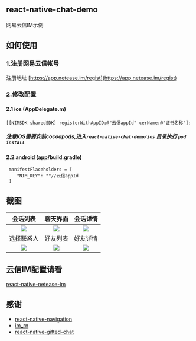 ## react-native-chat-demo
网易云信IM示例
## 如何使用
### 1.注册网易云信帐号
注册地址 [https://app.netease.im/regist](https://app.netease.im/regist)
### 2.修改配置
#### 2.1 ios (AppDelegate.m)
 ```
[[NIMSDK sharedSDK] registerWithAppID:@"云信appId" cerName:@"证书名称"];
 ```
##### 注意IOS需要安装cocoapods,进入`react-native-chat-demo/ios` 目录执行 `pod install`
#### 2.2 android (app/build.gradle)
 ```
  manifestPlaceholders = [
     "NIM_KEY": ""//云信appId
  ]
 ```
## 截图

|会话列表|聊天界面|会话详情|
|:--:|:--:|:--:|
|![](https://github.com/reactnativecomponent/react-native-chat-demo/blob/master/screenshots/chatList.png)|![](https://github.com/reactnativecomponent/react-native-chat-demo/blob/master/screenshots/chat.png)|![](https://github.com/reactnativecomponent/react-native-chat-demo/blob/master/screenshots/sessionDetail.png)|
|选择联系人|好友列表|好友详情|
|![](https://github.com/reactnativecomponent/react-native-chat-demo/blob/master/screenshots/selectUser.png)|![](https://github.com/reactnativecomponent/react-native-chat-demo/blob/master/screenshots/friendList.png)|![](https://github.com/reactnativecomponent/react-native-chat-demo/blob/master/screenshots/friendDetail.png)|

## 云信IM配置请看
[react-native-netease-im](https://github.com/reactnativecomponent/react-native-netease-im)

## 感谢
- [react-native-navigation](https://wix.github.io/react-native-navigation/#/)
- [im_rn](https://github.com/GoBelieveIO/im_rn)
- [react-native-gifted-chat](https://github.com/FaridSafi/react-native-gifted-chat)
